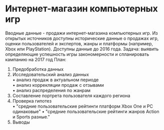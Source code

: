 # Интернет-магазин компьютерных игр

Вводные данные - продажи интернет-магазина компьютерных игр. Из открытых источников доступны исторические данные о продажах игр, оценки пользователей и экспертов, жанры и платформы (например, Xbox или PlayStation). Доступны данные до 2016 года.
Задача: выявить определяющие успешность игры закономерности и спланировать кампанию на 2017 год
План:
1.	Предобработка данных
2.	Исследовательский анализ данных  
•	анализ продаж в актуальном периоде  
•	анализ коррекляции продаж с отзывами  
•	анализ распределения по жанрам  
3.	Составление портрета пользователя каждого региона
4.	Проверка гипотез  
•	"средние пользовательские рейтинги платформ Xbox One и PC одинаковые" 
•	"средние пользовательские рейтинги жанров Action и Sports разные."  
5.	Выводы
